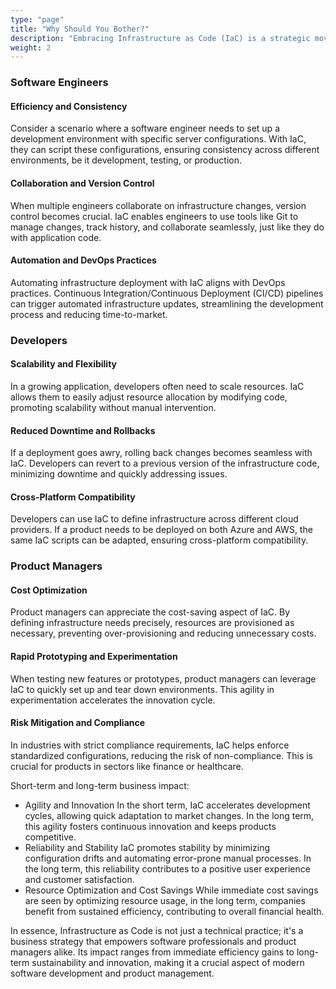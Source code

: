 ```yaml
---
type: "page"
title: "Why Should You Bother?"
description: "Embracing Infrastructure as Code (IaC) is a strategic move for software engineers, developers, and product managers, offering a plethora of benefits that significantly impact both short and long-term success."
weight: 2
---
```


### Software Engineers

#### Efficiency and Consistency

Consider a scenario where a software engineer needs to set up a development environment with specific server configurations. With IaC, they can script these configurations, ensuring consistency across different environments, be it development, testing, or production.

#### Collaboration and Version Control

When multiple engineers collaborate on infrastructure changes, version control becomes crucial. IaC enables engineers to use tools like Git to manage changes, track history, and collaborate seamlessly, just like they do with application code.

#### Automation and DevOps Practices

Automating infrastructure deployment with IaC aligns with DevOps practices. Continuous Integration/Continuous Deployment (CI/CD) pipelines can trigger automated infrastructure updates, streamlining the development process and reducing time-to-market.

### Developers

#### Scalability and Flexibility

In a growing application, developers often need to scale resources. IaC allows them to easily adjust resource allocation by modifying code, promoting scalability without manual intervention.

#### Reduced Downtime and Rollbacks

If a deployment goes awry, rolling back changes becomes seamless with IaC. Developers can revert to a previous version of the infrastructure code, minimizing downtime and quickly addressing issues.

#### Cross-Platform Compatibility

Developers can use IaC to define infrastructure across different cloud providers. If a product needs to be deployed on both Azure and AWS, the same IaC scripts can be adapted, ensuring cross-platform compatibility.

### Product Managers

#### Cost Optimization

Product managers can appreciate the cost-saving aspect of IaC. By defining infrastructure needs precisely, resources are provisioned as necessary, preventing over-provisioning and reducing unnecessary costs.

#### Rapid Prototyping and Experimentation

When testing new features or prototypes, product managers can leverage IaC to quickly set up and tear down environments. This agility in experimentation accelerates the innovation cycle.

#### Risk Mitigation and Compliance

In industries with strict compliance requirements, IaC helps enforce standardized configurations, reducing the risk of non-compliance. This is crucial for products in sectors like finance or healthcare.

Short-term and long-term business impact:

- Agility and Innovation
In the short term, IaC accelerates development cycles, allowing quick adaptation to market changes. In the long term, this agility fosters continuous innovation and keeps products competitive.
- Reliability and Stability
IaC promotes stability by minimizing configuration drifts and automating error-prone manual processes. In the long term, this reliability contributes to a positive user experience and customer satisfaction.
- Resource Optimization and Cost Savings
While immediate cost savings are seen by optimizing resource usage, in the long term, companies benefit from sustained efficiency, contributing to overall financial health.

In essence, Infrastructure as Code is not just a technical practice; it's a business strategy that empowers software professionals and product managers alike. Its impact ranges from immediate efficiency gains to long-term sustainability and innovation, making it a crucial aspect of modern software development and product management.
